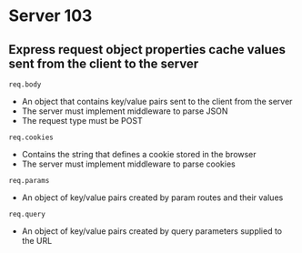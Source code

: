 # Server 103
## Express request object properties cache values sent from the client to the server

`req.body`
- An object that contains key/value pairs sent to the client from the server
- The server must implement middleware to parse JSON
- The request type must be POST

`req.cookies`
- Contains the string that defines a cookie stored in the browser
- The server must implement middleware to parse cookies

`req.params`
- An object of key/value pairs created by param routes and their values

`req.query`
- An object of key/value pairs created by query parameters supplied to the URL

